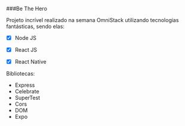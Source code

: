 
###Be The Hero

Projeto incrível realizado na semana OmniStack utilizando tecnologias fantásticas, sendo elas:

- [x] Node JS
- [X] React JS
- [X] React Native



Bibliotecas:

- Express
- Celebrate
- SuperTest
- Cors
- DOM
- Expo
